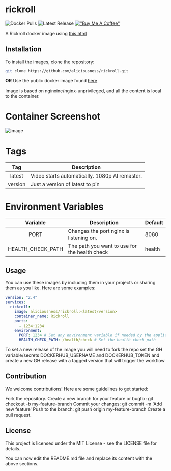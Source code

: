 # rickroll
![Docker Pulls](https://img.shields.io/badge/Docker%20Pulls-51-blue)
![Latest Release](https://img.shields.io/badge/release-v2.0.1-brightgreen)
[!["Buy Me A Coffee"](https://www.buymeacoffee.com/assets/img/custom_images/orange_img.png)](https://www.buymeacoffee.com/aliciousness)
<!-- [![Docker Image Size (tag)]() -->
<!-- ![Build Status](https://img.shields.io/github/actions/workflow/status/aliciousness/rickroll/release.yml?branch=main)]
[![GitHub last commit](https://img.shields.io/badge/Last%20Commit-2024-11-08-yellow)] -->

A Rickroll docker image using [this html](https://github.com/ShatteredDisk/rickroll)

## Installation

To install the images, clone the repository:

```sh
git clone https://github.com/aliciousness/rickroll.git
```
**OR**
Use the public docker image found [here](https://hub.docker.com/r/aliciousness/rickroll)

Image is based on nginxinc/nginx-unprivileged, and all the content is local to the container.

# Container Screenshot

![image](https://user-images.githubusercontent.com/4349962/187975538-9b7ec5db-3cf4-4dfa-964c-019eba9e272f.png)

# Tags
| Tag | Description |
| :----: | --- |
| latest | Video starts automatically. 1080p AI remaster. |
| version | Just a version of latest to pin|

# Environment Variables
| Variable | Description | Default |
| :----: | --- | --- |
| PORT | Changes the port nginx is listening on. | 8080 |
| HEALTH_CHECK_PATH | The path you want to use for the health check | health |

## Usage
You can use these images by including them in your projects or sharing them as you like. Here are some examples:

```yaml
version: "2.4"
services:
  rickroll:
    image: aliciousness/rickroll:<latest/version>
    container_name: Rickroll
    ports:
      - 1234:1234
    environment:
      PORT: 1234 # Set any environment variable if needed by the application
      HEALTH_CHECK_PATH: /health/check # Set the health check path
```

To set a new release of the image you will need to fork the repo set the GH variable/secrets DOCKERHUB_USERNAME and DOCKERHUB_TOKEN
and create a new GH release with a tagged version that will trigger the workflow

## Contribution
We welcome contributions! Here are some guidelines to get started:

Fork the repository.
Create a new branch for your feature or bugfix: git checkout -b my-feature-branch
Commit your changes: git commit -m 'Add new feature'
Push to the branch: git push origin my-feature-branch
Create a pull request.

## License
This project is licensed under the MIT License - see the LICENSE file for details.

You can now edit the README.md file and replace its content with the above sections.
